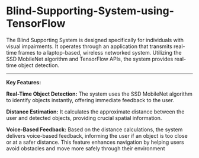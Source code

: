 # Blind-Supporting-System-using-TensorFlow
The Blind Supporting System is designed specifically for individuals with visual impairments. It operates through an application that transmits real-time frames to a laptop-based, wireless networked system. Utilizing the SSD MobileNet algorithm and TensorFlow APIs, the system provides real-time object detection.
_______________________________________________________________________________________________________________________________________________________________________________
**Key Features:**

**Real-Time Object Detection:** The system uses the SSD MobileNet algorithm to identify objects instantly, offering immediate feedback to the user.

**Distance Estimation:** It calculates the approximate distance between the user and detected objects, providing crucial spatial information.

**Voice-Based Feedback:** Based on the distance calculations, the system delivers voice-based feedback, informing the user if an object is too close or at a safer distance. This feature enhances navigation by helping users avoid obstacles and move more safely through their environment
